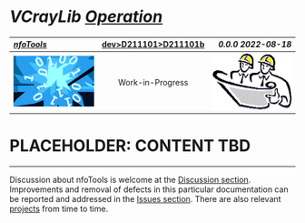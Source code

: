 <!-- index.md 0.0.0                 UTF-8                          2022-08-16
     ----1----|----2----|----3----|----4----|----5----|----6----|----7----|--*

                                VCRAYLIB OPERATION
     -->

# ***VCrayLib** [Operation](.)*

| ***[nfoTools](../../../)*** | [dev](../../)[>D211101](../)[>D211101b](.) | ***0.0.0 2022-08-18*** |
| :--                |       :-:          | --: |
| ![nfotools](../../../images/nfoWorks-2014-06-02-1702-LogoSmall.png) | Work-in-Progress | ![Hard Hat Area](../../../images/hardhat-logo.gif) |

# PLACEHOLDER: CONTENT TBD



----

Discussion about nfoTools is welcome at the
[Discussion section](https://github.com/orcmid/nfoTools/discussions).
Improvements and removal of defects in this particular documentation can be
reported and addressed in the
[Issues section](https://github.com/orcmid/nfoTools/issues).  There are also
relevant [projects](https://github.com/orcmid/nfoTools/projects) from time to
time.

<!-- ----1----|----2----|----3----|----4----|----5----|----6----|----7----|--*

     0.0.0 2022-08-18T18:05Z Create Initial Placeholder

                       *** end D161101b/index.md ***
     -->
